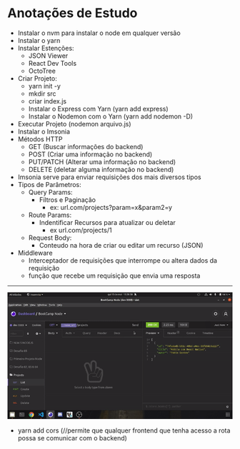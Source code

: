 # Anotações de Estudo

- Instalar o nvm para instalar o node em qualquer versão
- Instalar o yarn
- Instalar Estenções:
    - JSON Viewer
    - React Dev Tools
    - OctoTree
- Criar Projeto:
    - yarn init -y
    - mkdir src
    - criar index.js
    - Instalar o Express com Yarn (yarn add express)
    - Instalar o Nodemon com o Yarn (yarn add nodemon -D)
- Executar Projeto (nodemon arquivo.js)
- Instalar o Imsonia
- Métodos HTTP
    - GET (Buscar informações do backend)
    - POST (Criar uma informação no backend)
    - PUT/PATCH (Alterar uma informação no backend)
    - DELETE (deletar alguma informação no backend)
- Imsonia serve para enviar requisições dos mais diversos tipos
- Tipos de Parâmetros:
    - Query Params:
        - Filtros e Paginação
            - ex: url.com/projects?param=x&param2=y
    - Route Params:
        - Indentificar Recursos para atualizar ou deletar
            - ex url.com/projects/1
    - Request Body:
        - Conteudo na hora de criar ou editar um recurso (JSON)
- Middleware
    - Interceptador de requisições que interrompe ou altera dados da requisição
    - função que recebe um requisição que envia uma resposta
  
<hr>
<img alt="gif" src="gif.gif">

- yarn add cors (//permite que qualquer frontend que tenha acesso a rota possa se comunicar com o backend)
